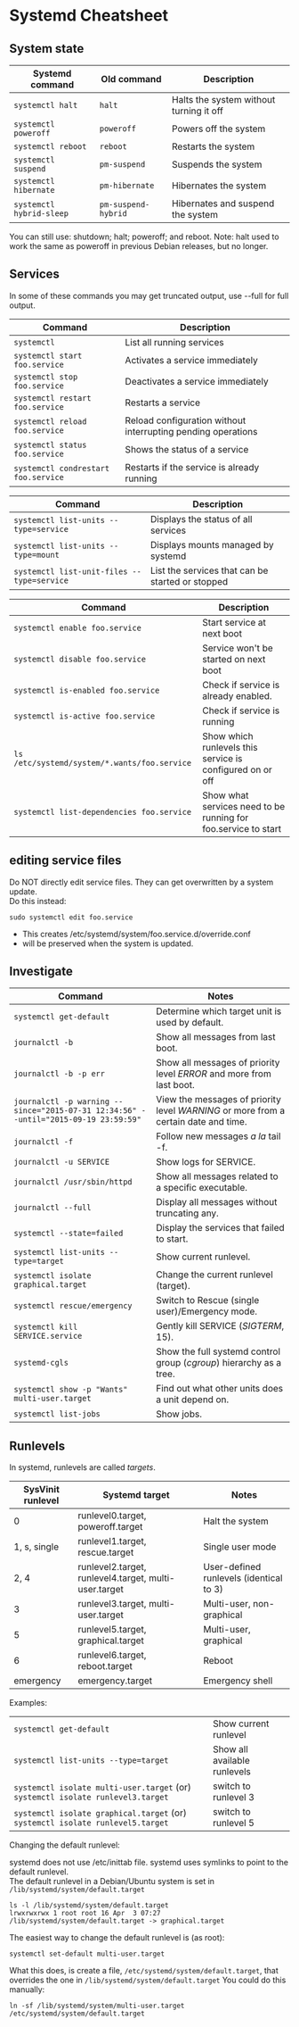 # Systemd Cheatsheet

## System state

| Systemd command          | Old command         | Description                             |
|--------------------------|---------------------|-----------------------------------------|
| `systemctl halt`         | `halt`              | Halts the system without turning it off |
| `systemctl poweroff`     | `poweroff`          | Powers off the system                   |
| `systemctl reboot`       | `reboot`            | Restarts the system                     |
| `systemctl suspend`      | `pm-suspend`        | Suspends the system                     |
| `systemctl hibernate`    | `pm-hibernate`      | Hibernates the system                   |
| `systemctl hybrid-sleep` | `pm-suspend-hybrid` | Hibernates and suspend the system       |

You can still use: shutdown; halt; poweroff; and reboot.
Note: halt used to work the same as poweroff in previous Debian releases, but no longer.

## Services

In some of these commands you may get truncated output, use --full for full output.

| Command                             | Description                                                  |
|-------------------------------------|--------------------------------------------------------------|
| `systemctl`                         | List all running services                                    |
| `systemctl start foo.service`       | Activates a service immediately                              |
| `systemctl stop foo.service`        | Deactivates a service immediately                            |
| `systemctl restart foo.service`     | Restarts a service                                           |
| `systemctl reload foo.service`      | Reload configuration without interrupting pending operations |
| `systemctl status foo.service`      | Shows the status of a service                                |
| `systemctl condrestart foo.service` | Restarts if the service is already running                   |


| Command                                    | Description                                      |
|--------------------------------------------|--------------------------------------------------|
| `systemctl list-units --type=service`      | Displays the status of all services              |
| `systemctl list-units --type=mount`        | Displays mounts managed by systemd               |
| `systemctl list-unit-files --type=service` | List the services that can be started or stopped |

| Command                                      | Description                                                    |
|----------------------------------------------|----------------------------------------------------------------|
| `systemctl enable foo.service`               | Start service at next boot                                     |
| `systemctl disable foo.service`              | Service won't be started on next boot                          |
| `systemctl is-enabled foo.service`           | Check if service is already enabled.                           |
| `systemctl is-active foo.service`            | Check if service is running                                    |
| `ls /etc/systemd/system/*.wants/foo.service` | Show which runlevels this service is configured on or off      |
| `systemctl list-dependencies foo.service`    | Show what services need to be running for foo.service to start |

## editing service files
Do NOT directly edit service files. They can get overwritten by a system update.  
Do this instead:

    sudo systemctl edit foo.service

- This creates /etc/systemd/system/foo.service.d/override.conf
- will be preserved when the system is updated.

## Investigate

| Command                                                                             | Notes                                                                               |
|-------------------------------------------------------------------------------------|-------------------------------------------------------------------------------------|
| `systemctl get-default`                                                             | Determine which target unit is used by default.                                     |
| `journalctl -b`                                                                     | Show all messages from last boot.                                                   |
| `journalctl -b -p err`                                                              | Show all messages of priority level *ERROR* and more from last boot.                |
| `journalctl -p warning --since="2015-07-31 12:34:56" --until="2015-09-19 23:59:59"` | View the messages of priority level *WARNING* or more from a certain date and time. |
| `journalctl -f`                                                                     | Follow new messages *a la* tail -f.                                                 |
| `journalctl -u SERVICE`                                                             | Show logs for SERVICE.                                                              |
| `journalctl /usr/sbin/httpd`                                                        | Show all messages related to a specific executable.                                 |
| `journalctl --full`                                                                 | Display all messages without truncating any.                                        |
| `systemctl --state=failed`                                                          | Display the services that failed to start.                                          |
| `systemctl list-units --type=target`                                                | Show current runlevel.                                                              |
| `systemctl isolate graphical.target`                                                | Change the current runlevel (target).                                               |
| `systemctl rescue/emergency`                                                        | Switch to Rescue (single user)/Emergency mode.                                      |
| `systemctl kill SERVICE.service`                                                    | Gently kill SERVICE (*SIGTERM*, 15).                                                |
| `systemd-cgls`                                                                      | Show the full systemd control group (*cgroup*) hierarchy as a tree.                 |
| `systemctl show -p "Wants" multi-user.target`                                       | Find out what other units does a unit depend on.                                    |
| `systemctl list-jobs`                                                               | Show jobs.                                                                          |

## Runlevels

In systemd, runlevels are called *targets*.

| SysVinit runlevel | Systemd target                                        | Notes                                   |
|-------------------|-------------------------------------------------------|-----------------------------------------|
| 0                 | runlevel0.target, poweroff.target                     | Halt the system                         |
| 1, s, single      | runlevel1.target, rescue.target                       | Single user mode                        |
| 2, 4              | runlevel2.target, runlevel4.target, multi-user.target | User-defined runlevels (identical to 3) |
| 3                 | runlevel3.target, multi-user.target                   | Multi-user, non-graphical               |
| 5                 | runlevel5.target, graphical.target                    | Multi-user, graphical                   |
| 6                 | runlevel6.target, reboot.target                       | Reboot                                  |
| emergency         | emergency.target                                      | Emergency shell                         |

Examples:

|                                                                                 |                              |
|:--------------------------------------------------------------------------------|:-----------------------------|
| `systemctl get-default`                                                         | Show current runlevel        |
| `systemctl list-units --type=target`                                            | Show all available runlevels |
| `systemctl isolate multi-user.target` (or) `systemctl isolate runlevel3.target` | switch to runlevel 3         |
| `systemctl isolate graphical.target` (or) `systemctl isolate runlevel5.target`  | switch to runlevel 5         |

Changing the default runlevel:

systemd does not use /etc/inittab file. systemd uses symlinks to point
to the default runlevel.  
The default runlevel in a Debian/Ubuntu system is set in
`/lib/systemd/system/default.target`

    ls -l /lib/systemd/system/default.target
    lrwxrwxrwx 1 root root 16 Apr  3 07:27 /lib/systemd/system/default.target -> graphical.target

The easiest way to change the default runlevel is (as root):

    systemctl set-default multi-user.target

What this does, is create a file, `/etc/systemd/system/default.target`,
that overrides the one in `/lib/systemd/system/default.target` You could
do this manually:

    ln -sf /lib/systemd/system/multi-user.target /etc/systemd/system/default.target


